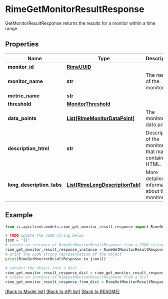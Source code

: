 # RimeGetMonitorResultResponse

GetMonitorResultResponse returns the results for a monitor within a time range.

## Properties

Name | Type | Description | Notes
------------ | ------------- | ------------- | -------------
**monitor_id** | [**RimeUUID**](RimeUUID.md) |  | [optional] 
**monitor_name** | **str** | The name of the monitor. | [optional] 
**metric_name** | **str** |  | [optional] 
**threshold** | [**MonitorThreshold**](MonitorThreshold.md) |  | [optional] 
**data_points** | [**List[RimeMonitorDataPoint]**](RimeMonitorDataPoint.md) | The monitor data points. | [optional] 
**description_html** | **str** | Description of the monitor that may contain HTML. | [optional] 
**long_description_tabs** | [**List[RimeLongDescriptionTab]**](RimeLongDescriptionTab.md) | More detailed information about the monitor. | [optional] 

## Example

```python
from ri.apiclient.models.rime_get_monitor_result_response import RimeGetMonitorResultResponse

# TODO update the JSON string below
json = "{}"
# create an instance of RimeGetMonitorResultResponse from a JSON string
rime_get_monitor_result_response_instance = RimeGetMonitorResultResponse.from_json(json)
# print the JSON string representation of the object
print(RimeGetMonitorResultResponse.to_json())

# convert the object into a dict
rime_get_monitor_result_response_dict = rime_get_monitor_result_response_instance.to_dict()
# create an instance of RimeGetMonitorResultResponse from a dict
rime_get_monitor_result_response_from_dict = RimeGetMonitorResultResponse.from_dict(rime_get_monitor_result_response_dict)
```
[[Back to Model list]](../README.md#documentation-for-models) [[Back to API list]](../README.md#documentation-for-api-endpoints) [[Back to README]](../README.md)

